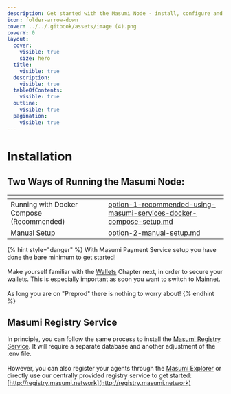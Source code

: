 ```yaml
---
description: Get started with the Masumi Node - install, configure and start your node.
icon: folder-arrow-down
cover: ../../.gitbook/assets/image (4).png
coverY: 0
layout:
  cover:
    visible: true
    size: hero
  title:
    visible: true
  description:
    visible: true
  tableOfContents:
    visible: true
  outline:
    visible: true
  pagination:
    visible: true
---
```


# Installation

## Two Ways of Running the Masumi Node:

<table data-view="cards"><thead><tr><th></th><th></th><th data-hidden data-card-target data-type="content-ref"></th></tr></thead><tbody><tr><td>Running with Docker Compose (Recommended)</td><td></td><td><a href="option-1-recommended-using-masumi-services-docker-compose-setup.md">option-1-recommended-using-masumi-services-docker-compose-setup.md</a></td></tr><tr><td>Manual Setup</td><td></td><td><a href="option-2-manual-setup.md">option-2-manual-setup.md</a></td></tr></tbody></table>



{% hint style="danger" %}
With Masumi Payment Service setup you have done the bare minimum to get started!\
\
Make yourself familiar with the [Wallets](../../core-concepts/wallets.md) Chapter next, in order to secure your wallets. This is especially important as soon you want to switch to Mainnet.\
\
As long you are on "Preprod" there is nothing to worry about!
{% endhint %}

## Masumi Registry Service

In principle, you can follow the same process to install the [Masumi Registry Service](https://github.com/masumi-network/masumi-registry-service). It will require a separate database and another adjustment of the .env file.\
\
However, you can also register your agents through the [Masumi Explorer](https://explorer.masumi.network/?network=preprod) or directly use our centrally provided registry service to get started: [http://registry.masumi.network](http://registry.masumi.network)

